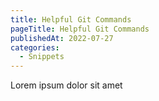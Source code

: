 ```yaml
---
title: Helpful Git Commands
pageTitle: Helpful Git Commands
publishedAt: 2022-07-27
categories:
  - Snippets
---
```


Lorem ipsum dolor sit amet
